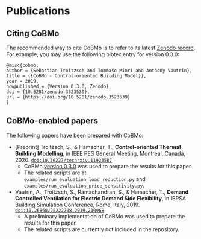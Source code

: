 # Publications

## Citing CoBMo

The recommended way to cite CoBMo is to refer to its latest [Zenodo record](https://doi.org/10.5281/zenodo.3523539). For example, you may use the following bibtex entry for version 0.3.0:

```
@misc{cobmo,
author = {Sebastian Troitzsch and Tommaso Miori and Anthony Vautrin},
title = {{CoBMo - Control-oriented Building Model}},
year = 2019,
howpublished = {Version 0.3.0, Zenodo},
doi = {10.5281/zenodo.3523539},
url = {https://doi.org/10.5281/zenodo.3523539}
}
```

## CoBMo-enabled papers

The following papers have been prepared with CoBMo:

- [Preprint] Troitzsch, S., & Hamacher, T., **Control-oriented Thermal Building Modelling**, in IEEE PES General Meeting, Montreal, Canada, 2020. [`doi:10.36227/techrxiv.11923587`](https://doi.org/10.36227/techrxiv.11923587)
    - CoBMo [version 0.3.0](https://github.com/TUMCREATE-ESTL/cobmo/releases/tag/0.3.0) was used to prepare the results for this paper.
    - The related scripts are at `examples/run_evaluation_load_reduction.py` and `examples/run_evaluation_price_sensitivity.py`.
- Vautrin, A., Troitzsch, S., Ramachandran, S., & Hamacher, T., **Demand Controlled Ventilation for Electric Demand Side Flexibility**, in IBPSA Building Simulation Conference, Rome, Italy, 2019. [`doi:10.26868/25222708.2019.210968`](https://doi.org/10.26868/25222708.2019.210968)
    - A preliminary implementation of CoBMo was used to prepare the results for this paper.
    - The related scripts are currently not included in the repository.
